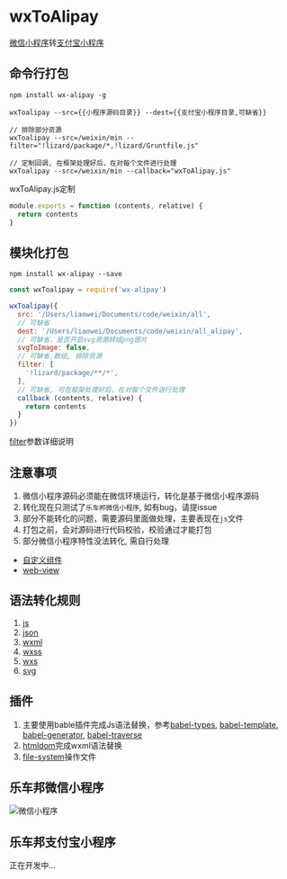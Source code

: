 # wxToAlipay
[微信小程序](https://mp.weixin.qq.com/debug/wxadoc/dev/index.html?t=201828)转[支付宝小程序](https://docs.alipay.com/mini/developer/getting-started)

## 命令行打包
```
npm install wx-alipay -g

wxToalipay --src={{小程序源码目录}} --dest={{支付宝小程序目录,可缺省}}

// 排除部分资源
wxToalipay --src=/weixin/min --filter="!lizard/package/*,!lizard/Gruntfile.js"

// 定制回调, 在框架处理好后，在对每个文件进行处理
wxToalipay --src=/weixin/min --callback="wxToAlipay.js"
```
wxToAlipay.js定制
```JavaScript
module.exports = function (contents, relative) {
  return contents
}
```

## 模块化打包
```
npm install wx-alipay --save
```
```JavaScript
const wxToalipay = require('wx-alipay')

wxToalipay({
  src: '/Users/liaowei/Documents/code/weixin/all',
  // 可缺省
  dest: '/Users/liaowei/Documents/code/weixin/all_alipay',
  // 可缺省，是否开启svg资源转成png图片
  svgToImage: false,
  // 可缺省,数组, 排除资源
  filter: [
    '!lizard/package/**/*',
  ],
  // 可缺省, 可在框架处理好后，在对每个文件进行处理
  callback (contents, relative) {
    return contents
  }
})
```
[filter](https://github.com/douzi8/file-match)参数详细说明

## 注意事项
1. 微信小程序源码必须能在微信环境运行，转化是基于微信小程序源码
1. 转化现在只测试了``乐车邦微信小程序``, 如有bug，请提issue
1. 部分不能转化的问题，需要源码里面做处理，主要表现在``js``文件
1. 打包之前，会对源码进行代码校验，校验通过才能打包
1. 部分微信小程序特性没法转化, 需自行处理
- [自定义组件](https://mp.weixin.qq.com/debug/wxadoc/dev/framework/custom-component/)
- [web-view](https://mp.weixin.qq.com/debug/wxadoc/dev/component/web-view.html)

## 语法转化规则
1. [js](https://github.com/douzi8/wxToAlipay/blob/master/lib/js/README.md)
1. [json](https://github.com/douzi8/wxToAlipay/blob/master/lib/json/README.md)
1. [wxml](https://github.com/douzi8/wxToAlipay/blob/master/lib/wxml/README.md)
1. [wxss](https://github.com/douzi8/wxToAlipay/blob/master/lib/wxss/README.md)
1. [wxs](https://github.com/douzi8/wxToAlipay/blob/master/lib/wxs/README.md)
1. [svg](https://github.com/douzi8/wxToAlipay/blob/master/lib/svg/README.md)

## 插件
1. 主要使用bable插件完成Js语法替换，参考[babel-types](https://github.com/jamiebuilds/babel-types), [babel-template](https://github.com/babel/babel/tree/master/packages/babel-template), [babel-generator](https://github.com/babel/babel/tree/master/packages/babel-generator), [babel-traverse](https://github.com/jamiebuilds/babel-handbook/blob/master/translations/en/plugin-handbook.md#babel-traverse) 
1. [htmldom](https://github.com/douzi8/htmldom)完成wxml语法替换
1. [file-system](https://github.com/douzi8/file-system)操作文件

## 乐车邦微信小程序
![微信小程序](https://raw.githubusercontent.com/douzi8/wxToAlipay/master/demo/lechebang.wx.jpg)

## 乐车邦支付宝小程序
正在开发中...
